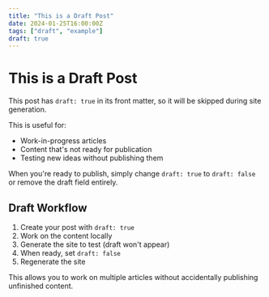 ```yaml
---
title: "This is a Draft Post"
date: 2024-01-25T16:00:00Z
tags: ["draft", "example"]
draft: true
---
```


# This is a Draft Post

This post has `draft: true` in its front matter, so it will be skipped during
site generation.

This is useful for:

- Work-in-progress articles
- Content that's not ready for publication
- Testing new ideas without publishing them

When you're ready to publish, simply change `draft: true` to `draft: false` or
remove the draft field entirely.

## Draft Workflow

1. Create your post with `draft: true`
2. Work on the content locally
3. Generate the site to test (draft won't appear)
4. When ready, set `draft: false`
5. Regenerate the site

This allows you to work on multiple articles without accidentally publishing
unfinished content.
